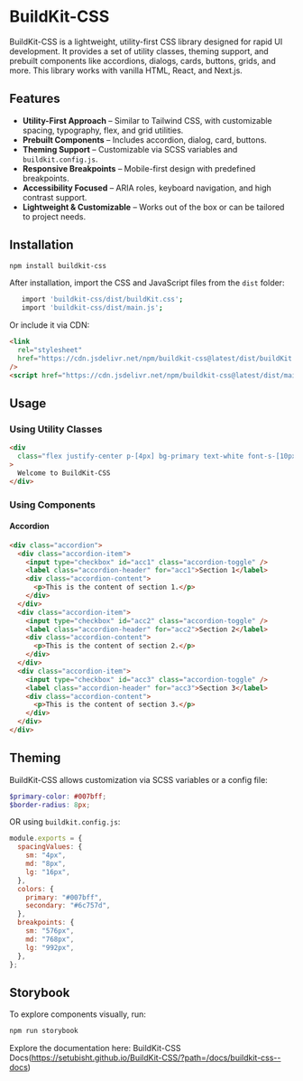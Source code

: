 # BuildKit-CSS

BuildKit-CSS is a lightweight, utility-first CSS library designed for rapid UI development. It provides a set of utility classes, theming support, and prebuilt components like accordions, dialogs, cards, buttons, grids, and more. This library works with vanilla HTML, React, and Next.js.

## Features

- **Utility-First Approach** – Similar to Tailwind CSS, with customizable spacing, typography, flex, and grid utilities.
- **Prebuilt Components** – Includes accordion, dialog, card, buttons.
- **Theming Support** – Customizable via SCSS variables and `buildkit.config.js`.
- **Responsive Breakpoints** – Mobile-first design with predefined breakpoints.
- **Accessibility Focused** – ARIA roles, keyboard navigation, and high contrast support.
- **Lightweight & Customizable** – Works out of the box or can be tailored to project needs.

## Installation

```sh
npm install buildkit-css
```

After installation, import the CSS and JavaScript files from the <code>dist</code> folder:</p>

```sh
   import 'buildkit-css/dist/buildKit.css';
   import 'buildkit-css/dist/main.js';
```

Or include it via CDN:

```html
<link
  rel="stylesheet"
  href="https://cdn.jsdelivr.net/npm/buildkit-css@latest/dist/buildKit.css"
/>
<script href="https://cdn.jsdelivr.net/npm/buildkit-css@latest/dist/main.js" />
```

## Usage

### Using Utility Classes

```html
<div
  class="flex justify-center p-[4px] bg-primary text-white font-s-[10px] font-w-[50px]"
>
  Welcome to BuildKit-CSS
</div>
```

### Using Components

#### Accordion

```html
<div class="accordion">
  <div class="accordion-item">
    <input type="checkbox" id="acc1" class="accordion-toggle" />
    <label class="accordion-header" for="acc1">Section 1</label>
    <div class="accordion-content">
      <p>This is the content of section 1.</p>
    </div>
  </div>
  <div class="accordion-item">
    <input type="checkbox" id="acc2" class="accordion-toggle" />
    <label class="accordion-header" for="acc2">Section 2</label>
    <div class="accordion-content">
      <p>This is the content of section 2.</p>
    </div>
  </div>
  <div class="accordion-item">
    <input type="checkbox" id="acc3" class="accordion-toggle" />
    <label class="accordion-header" for="acc3">Section 3</label>
    <div class="accordion-content">
      <p>This is the content of section 3.</p>
    </div>
  </div>
</div>
```

## Theming

BuildKit-CSS allows customization via SCSS variables or a config file:

```scss
$primary-color: #007bff;
$border-radius: 8px;
```

OR using `buildkit.config.js`:

```js
module.exports = {
  spacingValues: {
    sm: "4px",
    md: "8px",
    lg: "16px",
  },
  colors: {
    primary: "#007bff",
    secondary: "#6c757d",
  },
  breakpoints: {
    sm: "576px",
    md: "768px",
    lg: "992px",
  },
};
```

## Storybook

To explore components visually, run:

```sh
npm run storybook
```

Explore the documentation here: BuildKit-CSS Docs(https://setubisht.github.io/BuildKit-CSS/?path=/docs/buildkit-css--docs)

